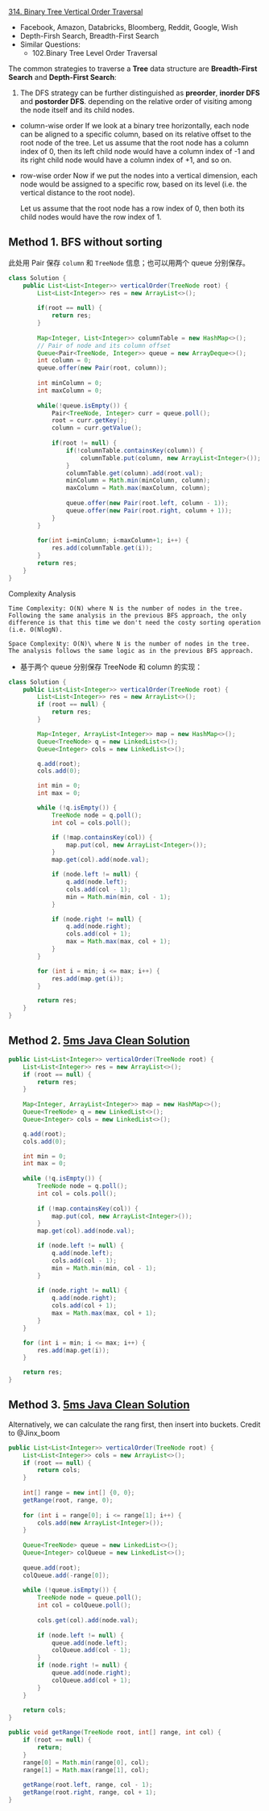 [314. Binary Tree Vertical Order Traversal](https://leetcode.com/problems/binary-tree-vertical-order-traversal/)

* Facebook, Amazon, Databricks, Bloomberg, Reddit, Google, Wish
* Depth-Firsh Search, Breadth-First Search
* Similar Questions:
    * 102.Binary Tree Level Order Traversal
    

The common strategies to traverse a **Tree** data structure are **Breadth-First Search** and **Depth-First Search**:
1. The DFS strategy can be further distinguished as **preorder**, **inorder DFS** and **postorder DFS**. depending on the relative order of visiting among the node itself and its child nodes.
    


* column-wise order
If we look at a binary tree horizontally, each node can be aligned to a specific column, based on its relative offset to the root node of the tree.
Let us assume that the root node has a column index of 0, then its left child node would have a column index of -1 and its right child node would have a column index of +1, and so on.

* row-wise order
    Now if we put the nodes into a vertical dimension, each node would be assigned to a specific row, based on its level (i.e. the vertical distance to the root node).

    Let us assume that the root node has a row index of 0, then both its child nodes would have the row index of 1.


## Method 1. BFS without sorting
此处用 Pair 保存 `column` 和 `TreeNode` 信息；也可以用两个 queue 分别保存。

```java 
class Solution {
    public List<List<Integer>> verticalOrder(TreeNode root) {
        List<List<Integer>> res = new ArrayList<>();
        
        if(root == null) {
            return res;
        }
        
        Map<Integer, List<Integer>> columnTable = new HashMap<>();
        // Pair of node and its column offset
        Queue<Pair<TreeNode, Integer>> queue = new ArrayDeque<>();
        int column = 0;
        queue.offer(new Pair(root, column));
        
        int minColumn = 0;
        int maxColumn = 0;
        
        while(!queue.isEmpty()) {
            Pair<TreeNode, Integer> curr = queue.poll();
            root = curr.getKey();
            column = curr.getValue();
            
            if(root != null) {
                if(!columnTable.containsKey(column)) {
                    columnTable.put(column, new ArrayList<Integer>());
                }
                columnTable.get(column).add(root.val);
                minColumn = Math.min(minColumn, column);
                maxColumn = Math.max(maxColumn, column);
                
                queue.offer(new Pair(root.left, column - 1));
                queue.offer(new Pair(root.right, column + 1));
            }
        }
        
        for(int i=minColumn; i<maxColumn+1; i++) {
            res.add(columnTable.get(i));
        }
        return res;
    }
}
```

Complexity Analysis

    Time Complexity: O(N) where N is the number of nodes in the tree. Following the same analysis in the previous BFS approach, the only difference is that this time we don't need the costy sorting operation (i.e. O(Nlog⁡N).

    Space Complexity: O(N)\ where N is the number of nodes in the tree. The analysis follows the same logic as in the previous BFS approach.

* 基于两个 queue 分别保存 TreeNode 和 column 的实现：
```java
class Solution {
    public List<List<Integer>> verticalOrder(TreeNode root) {
        List<List<Integer>> res = new ArrayList<>();
        if (root == null) {
            return res;
        }

        Map<Integer, ArrayList<Integer>> map = new HashMap<>();
        Queue<TreeNode> q = new LinkedList<>();
        Queue<Integer> cols = new LinkedList<>();

        q.add(root); 
        cols.add(0);

        int min = 0;
        int max = 0;

        while (!q.isEmpty()) {
            TreeNode node = q.poll();
            int col = cols.poll();

            if (!map.containsKey(col)) {
                map.put(col, new ArrayList<Integer>());
            }
            map.get(col).add(node.val);

            if (node.left != null) {
                q.add(node.left); 
                cols.add(col - 1);
                min = Math.min(min, col - 1);
            }

            if (node.right != null) {
                q.add(node.right);
                cols.add(col + 1);
                max = Math.max(max, col + 1);
            }
        }

        for (int i = min; i <= max; i++) {
            res.add(map.get(i));
        }

        return res;
    }
}
```


## Method 2. [5ms Java Clean Solution](https://leetcode.com/problems/binary-tree-vertical-order-traversal/discuss/76401/5ms-Java-Clean-Solution)
```java 
public List<List<Integer>> verticalOrder(TreeNode root) {
    List<List<Integer>> res = new ArrayList<>();
    if (root == null) {
        return res;
    }
    
    Map<Integer, ArrayList<Integer>> map = new HashMap<>();
    Queue<TreeNode> q = new LinkedList<>();
    Queue<Integer> cols = new LinkedList<>();

    q.add(root); 
    cols.add(0);

    int min = 0;
    int max = 0;
    
    while (!q.isEmpty()) {
        TreeNode node = q.poll();
        int col = cols.poll();
        
        if (!map.containsKey(col)) {
            map.put(col, new ArrayList<Integer>());
        }
        map.get(col).add(node.val);

        if (node.left != null) {
            q.add(node.left); 
            cols.add(col - 1);
            min = Math.min(min, col - 1);
        }
        
        if (node.right != null) {
            q.add(node.right);
            cols.add(col + 1);
            max = Math.max(max, col + 1);
        }
    }

    for (int i = min; i <= max; i++) {
        res.add(map.get(i));
    }

    return res;
}
```


## Method 3. [5ms Java Clean Solution](https://leetcode.com/problems/binary-tree-vertical-order-traversal/discuss/76401/5ms-Java-Clean-Solution)
Alternatively, we can calculate the rang first, then insert into buckets. Credit to @Jinx_boom

```java 
public List<List<Integer>> verticalOrder(TreeNode root) {
    List<List<Integer>> cols = new ArrayList<>();
    if (root == null) {
        return cols;
    }
    
    int[] range = new int[] {0, 0};
    getRange(root, range, 0);
    
    for (int i = range[0]; i <= range[1]; i++) {
        cols.add(new ArrayList<Integer>());
    }
    
    Queue<TreeNode> queue = new LinkedList<>();
    Queue<Integer> colQueue = new LinkedList<>();
    
    queue.add(root);
    colQueue.add(-range[0]);
    
    while (!queue.isEmpty()) {
        TreeNode node = queue.poll();
        int col = colQueue.poll();
        
        cols.get(col).add(node.val);
        
        if (node.left != null) {
            queue.add(node.left);   
            colQueue.add(col - 1);
        } 
        if (node.right != null) {
            queue.add(node.right);
            colQueue.add(col + 1);
        }
    }
    
    return cols;
}

public void getRange(TreeNode root, int[] range, int col) {
    if (root == null) {
        return;
    }
    range[0] = Math.min(range[0], col);
    range[1] = Math.max(range[1], col);
    
    getRange(root.left, range, col - 1);
    getRange(root.right, range, col + 1);
}
```